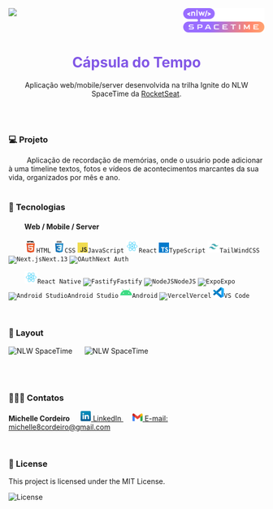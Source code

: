 <!--Banner session-->
<p>
  <img src="https://i.postimg.cc/gkShTXDv/rocketseat.png' alt="Logo Rocketseat" tittle="Logo Rocketseat" width="210" align="left">
  <img src="./web/src/assets/nlw-spasetime-logo.svg" alt="Logo NLW SpaceTime" tittle="Logo NLW SpaceTime" width="160" align="right">
</p>
<br><br><br>

<!--About session-->
<h1 align="center" style="color:#8257e6">Cápsula do Tempo</h1>

<p align="center">
  Aplicação web/mobile/server desenvolvida na trilha Ignite do NLW SpaceTime da <a href="https://www.rocketseat.com.br/">RocketSeat</a>.
</p>
<br><br>

<!-- Infos do projeto -->
<h3> 💻 Projeto </h3>

&emsp; &emsp; Aplicação de recordação de memórias, onde o usuário pode adicionar à uma timeline textos, fotos e vídeos de acontecimentos marcantes da sua vida, organizados por mês e ano.
<br><br>

<!-- Ícones das ferramentas -->
<h3> 🚀 Tecnologias </h3>

<h4> &emsp;&emsp; Web / Mobile / Server </h4>
<p align="left"> &emsp;&emsp;
  <code><img height="23" src="https://raw.githubusercontent.com/github/explore/80688e429a7d4ef2fca1e82350fe8e3517d3494d/topics/html/html.png" alt="HTML">HTML</code>
  <code><img height="23" src="https://raw.githubusercontent.com/github/explore/80688e429a7d4ef2fca1e82350fe8e3517d3494d/topics/css/css.png" alt="CSS">CSS</code>
  <code><img height="20" src="https://raw.githubusercontent.com/github/explore/80688e429a7d4ef2fca1e82350fe8e3517d3494d/topics/javascript/javascript.png" alt="JavaScript">JavaScript</code>
  <code><img height="25" src="https://raw.githubusercontent.com/github/explore/80688e429a7d4ef2fca1e82350fe8e3517d3494d/topics/react/react.png" alt="React">React</code>
  <code><img height="20" src="https://raw.githubusercontent.com/github/explore/80688e429a7d4ef2fca1e82350fe8e3517d3494d/topics/typescript/typescript.png" alt="TypeScript">TypeScript</code>
  <code><img height="24" src="https://raw.githubusercontent.com/github/explore/80688e429a7d4ef2fca1e82350fe8e3517d3494d/topics/tailwind/tailwind.png" alt="TailWind">TailWindCSS</code>
  <code><img height="23" src="https://i.postimg.cc/cHkhnKp7/next-js-gray.png" alt="Next.js">Next.13</code>
  <code><img height="24" src="https://www.rocketseat.com.br/nlw/_next/image?url=%2Fnlw%2Fsvg%2Ftechs%2Fnextauth.png&w=32&q=75" alt="OAuth">Next Auth</code>
</p>
<p align="left"> &emsp;&emsp;
  <code><img height="25" src="https://raw.githubusercontent.com/github/explore/80688e429a7d4ef2fca1e82350fe8e3517d3494d/topics/react/react.png" alt="React">React Native</code>
  <code><img height="24" src="https://i.postimg.cc/52ZLLLPv/fastify.png" alt="Fastify">Fastify</code>
  <code><img height="25" src="https://www.soat.fr/assets/images/formation/NodeJS.png" alt="NodeJS">NodeJS</code>
  <code><img height="23" src="https://i.postimg.cc/TYBx6CQn/logo-expo.png" alt="Expo">Expo</code>
  <code><img height="23" src="https://i.postimg.cc/V6vWMpby/Android-Studio-Icon-2021.png" alt="Android Studio">Android Studio</code>
  <code><img height="23" src="https://raw.githubusercontent.com/github/explore/80688e429a7d4ef2fca1e82350fe8e3517d3494d/topics/android/android.png" alt="Android">Android</code>
  <code><img height="21" src="https://i.postimg.cc/28NJcCfm/vercel.png" alt="Vercel">Vercel</code>
  <code><img height="21" src="https://raw.githubusercontent.com/github/explore/80688e429a7d4ef2fca1e82350fe8e3517d3494d/topics/visual-studio-code/visual-studio-code.png" alt="VS Code">VS Code</code>
</p>
<br>

<!-- Prints do projeto -->
<h3> 🎯 Layout </h3>

<p>
  <img src="https://i.postimg.cc/DwrbrdPn/nlw-spacetime-web.png" alt="NLW SpaceTime" tittle="Web" width="500" style="margin: 0 20px 20px 0">
  <img src="https://i.postimg.cc/3x5v0bpt/nlw-spacetime-mobile.png" alt="NLW SpaceTime" tittle="Mobile" width="500" style="margin: 0 0px 20px 0">
</p>

<br>

<!-- Propriedade -->
<h3> 👩🏼‍💻 Contatos </h3>

<p>
  <strong>Michelle Cordeiro</strong> &emsp; 
  <a href="https://www.linkedin.com/in/michelle-cordeiro/"> 
    <img src="https://github.com/MichelleCordeiro/MichelleCordeiro/blob/main/logos/linkedin.png?raw=true" alt="logo linkedin" width="20"/> LinkedIn
  </a> &emsp;
  <a href="michelle8cordeiro@gmail.com">
    <img src="https://github.com/MichelleCordeiro/MichelleCordeiro/blob/main/logos/gmail.png?raw=true" alt="logo gmail" width="20"/>
    E-mail: michelle8cordeiro@gmail.com
  </a>
</p>

<br>

<!-- Licenças -->
<h3 align="left"> 📝 License </h3>

This project is licensed under the MIT License.

<img alt="License" src="https://img.shields.io/static/v1?label=license&message=MIT&color=49AA26&labelColor=000000">

<br><br>